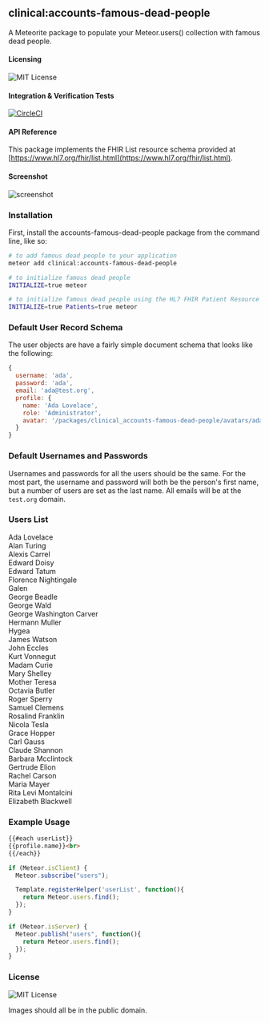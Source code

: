 ## clinical:accounts-famous-dead-people  
A Meteorite package to populate your Meteor.users() collection with famous dead people.  

#### Licensing  

![MIT License](https://img.shields.io/badge/license-MIT-blue.svg)

#### Integration & Verification Tests

[![CircleCI](https://circleci.com/gh/clinical-meteor/hl7-resource-list/tree/master.svg?style=svg)](https://circleci.com/gh/clinical-meteor/hl7-resource-list/tree/master)

#### API Reference  

This package implements the FHIR List resource schema provided at  [https://www.hl7.org/fhir/list.html](https://www.hl7.org/fhir/list.html).  

#### Screenshot

![screenshot](https://raw.githubusercontent.com/awatson1978/accounts-famous-dead-people/master/screenshot.png)  

### Installation

First, install the accounts-famous-dead-people package from the command line, like so:

````bash
# to add famous dead people to your application
meteor add clinical:accounts-famous-dead-people

# to initialize famous dead people
INITIALIZE=true meteor 

# to initialize famous dead people using the HL7 FHIR Patient Resource
INITIALIZE=true Patients=true meteor
````


### Default User Record Schema  

The user objects are have a fairly simple document schema that looks like the following:
````js
{
  username: 'ada',
  password: 'ada',
  email: 'ada@test.org',
  profile: {
    name: 'Ada Lovelace',
    role: 'Administrator',
    avatar: '/packages/clinical_accounts-famous-dead-people/avatars/ada.lovelace.jpg'
  }
}
````

### Default Usernames and Passwords  

Usernames and passwords for all the users should be the same.  For the most part, the username and password will both be the person's first name, but a number of users are set as the last name.  All emails will be at the ``test.org`` domain.


### Users List

Ada Lovelace  
Alan Turing  
Alexis Carrel  
Edward Doisy  
Edward Tatum  
Florence Nightingale  
Galen  
George Beadle  
George Wald  
George Washington Carver  
Hermann Muller  
Hygea  
James Watson  
John Eccles  
Kurt Vonnegut  
Madam Curie  
Mary Shelley  
Mother Teresa  
Octavia Butler  
Roger Sperry  
Samuel Clemens  
Rosalind Franklin  
Nicola Tesla  
Grace Hopper  
Carl Gauss  
Claude Shannon  
Barbara Mcclintock  
Gertrude Elion  
Rachel Carson  
Maria Mayer  
Rita Levi Montalcini  
Elizabeth Blackwell  


### Example Usage  

````html
{{#each userList}}
{{profile.name}}<br>
{{/each}}
````

````js
if (Meteor.isClient) {
  Meteor.subscribe("users");

  Template.registerHelper('userList', function(){
    return Meteor.users.find();
  });
}

if (Meteor.isServer) {
  Meteor.publish("users", function(){
    return Meteor.users.find();
  });
}
````

### License

![MIT License](https://img.shields.io/badge/license-MIT-blue.svg)

Images should all be in the public domain.
